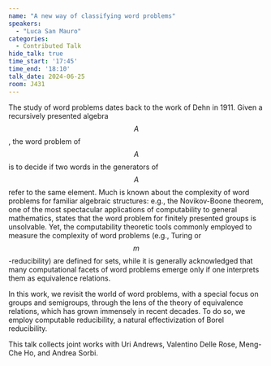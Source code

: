 ```yaml
---
name: "A new way of classifying word problems"
speakers:
  - "Luca San Mauro"
categories:
  - Contributed Talk
hide_talk: true
time_start: '17:45'
time_end: '18:10'
talk_date: 2024-06-25
room: J431
---
```








The study of word problems dates back to the work of Dehn in 1911. Given a recursively presented algebra $$A$$, the word problem of $$A$$ is to decide if two words in the generators of $$A$$ refer to the same element. Much is known about the complexity of word problems for familiar algebraic structures: e.g., the Novikov-Boone theorem, one of the most spectacular applications of computability to general mathematics, states that the word problem for finitely presented groups is unsolvable. Yet, the computability theoretic tools commonly employed to measure the complexity of word problems (e.g., Turing or $$m$$-reducibility) are defined for sets, while it is generally acknowledged that many computational facets of word problems emerge only if one interprets them as equivalence relations. 

In this work, we revisit the world of word problems, with a special focus on groups and semigroups, through the lens of the theory of equivalence relations, which has grown immensely in recent decades. To do so, we employ computable reducibility, a natural effectivization of Borel reducibility.
	


This talk collects joint works with Uri Andrews, Valentino Delle Rose, Meng-Che Ho, and Andrea Sorbi.











